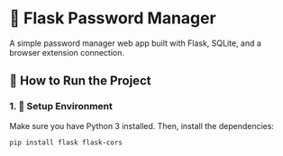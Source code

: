# 🔐 Flask Password Manager

A simple password manager web app built with Flask, SQLite, and a browser extension connection.

## 🚀 How to Run the Project

### 1. 🔧 Setup Environment

Make sure you have Python 3 installed. Then, install the dependencies:

```bash
pip install flask flask-cors
